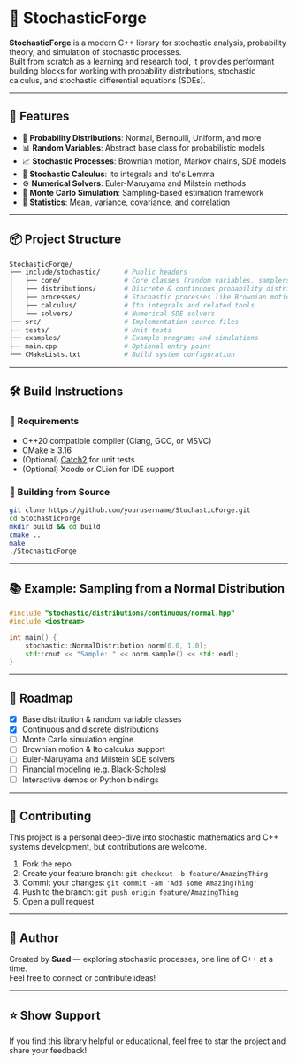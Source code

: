 # 🧪 StochasticForge

**StochasticForge** is a modern C++ library for stochastic analysis, probability theory, and simulation of stochastic processes.  
Built from scratch as a learning and research tool, it provides performant building blocks for working with probability distributions, stochastic calculus, and stochastic differential equations (SDEs).

---

## 🚀 Features

- 🎲 **Probability Distributions**: Normal, Bernoulli, Uniform, and more
- 📊 **Random Variables**: Abstract base class for probabilistic models
- 📈 **Stochastic Processes**: Brownian motion, Markov chains, SDE models
- 🔬 **Stochastic Calculus**: Ito integrals and Ito's Lemma
- ⚙️ **Numerical Solvers**: Euler-Maruyama and Milstein methods
- 🔁 **Monte Carlo Simulation**: Sampling-based estimation framework
- 🧠 **Statistics**: Mean, variance, covariance, and correlation

---

## 📦 Project Structure

```bash
StochasticForge/
├── include/stochastic/      # Public headers
│   ├── core/                # Core classes (random variables, samplers, etc.)
│   ├── distributions/       # Discrete & continuous probability distributions
│   ├── processes/           # Stochastic processes like Brownian motion
│   ├── calculus/            # Ito integrals and related tools
│   └── solvers/             # Numerical SDE solvers
├── src/                     # Implementation source files
├── tests/                   # Unit tests
├── examples/                # Example programs and simulations
├── main.cpp                 # Optional entry point
└── CMakeLists.txt           # Build system configuration
```

---

## 🛠️ Build Instructions

### 🔧 Requirements

- C++20 compatible compiler (Clang, GCC, or MSVC)
- CMake ≥ 3.16
- (Optional) [Catch2](https://github.com/catchorg/Catch2) for unit tests
- (Optional) Xcode or CLion for IDE support

### 🧱 Building from Source

```bash
git clone https://github.com/yourusername/StochasticForge.git
cd StochasticForge
mkdir build && cd build
cmake ..
make
./StochasticForge
```

---

## 📚 Example: Sampling from a Normal Distribution

```cpp
#include "stochastic/distributions/continuous/normal.hpp"
#include <iostream>

int main() {
    stochastic::NormalDistribution norm(0.0, 1.0);
    std::cout << "Sample: " << norm.sample() << std::endl;
}
```

---

## 🔭 Roadmap

- [x] Base distribution & random variable classes
- [x] Continuous and discrete distributions
- [ ] Monte Carlo simulation engine
- [ ] Brownian motion & Ito calculus support
- [ ] Euler-Maruyama and Milstein SDE solvers
- [ ] Financial modeling (e.g. Black-Scholes)
- [ ] Interactive demos or Python bindings

---

## 🤝 Contributing

This project is a personal deep-dive into stochastic mathematics and C++ systems development, but contributions are welcome.

1. Fork the repo
2. Create your feature branch: `git checkout -b feature/AmazingThing`
3. Commit your changes: `git commit -am 'Add some AmazingThing'`
4. Push to the branch: `git push origin feature/AmazingThing`
5. Open a pull request

---



## 👋 Author

Created by **Suad** — exploring stochastic processes, one line of C++ at a time.  
Feel free to connect or contribute ideas!

---

## ⭐️ Show Support

If you find this library helpful or educational, feel free to star the project and share your feedback!

